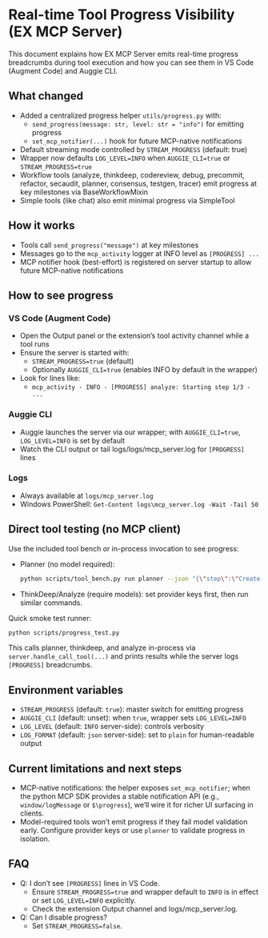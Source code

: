 # Real-time Tool Progress Visibility (EX MCP Server)

This document explains how EX MCP Server emits real-time progress breadcrumbs during tool execution and how you can see them in VS Code (Augment Code) and Auggie CLI.

## What changed

- Added a centralized progress helper `utils/progress.py` with:
  - `send_progress(message: str, level: str = "info")` for emitting progress
  - `set_mcp_notifier(...)` hook for future MCP-native notifications
- Default streaming mode controlled by `STREAM_PROGRESS` (default: true)
- Wrapper now defaults `LOG_LEVEL=INFO` when `AUGGIE_CLI=true` or `STREAM_PROGRESS=true`
- Workflow tools (analyze, thinkdeep, codereview, debug, precommit, refactor, secaudit, planner, consensus, testgen, tracer) emit progress at key milestones via BaseWorkflowMixin
- Simple tools (like chat) also emit minimal progress via SimpleTool

## How it works

- Tools call `send_progress("message")` at key milestones
- Messages go to the `mcp_activity` logger at INFO level as `[PROGRESS] ...`
- MCP notifier hook (best-effort) is registered on server startup to allow future MCP-native notifications

## How to see progress

### VS Code (Augment Code)
- Open the Output panel or the extension’s tool activity channel while a tool runs
- Ensure the server is started with:
  - `STREAM_PROGRESS=true` (default)
  - Optionally `AUGGIE_CLI=true` (enables INFO by default in the wrapper)
- Look for lines like:
  - `mcp_activity - INFO - [PROGRESS] analyze: Starting step 1/3 - ...`

### Auggie CLI
- Auggie launches the server via our wrapper; with `AUGGIE_CLI=true`, `LOG_LEVEL=INFO` is set by default
- Watch the CLI output or tail logs/logs/mcp_server.log for `[PROGRESS]` lines

### Logs
- Always available at `logs/mcp_server.log`
- Windows PowerShell: `Get-Content logs\mcp_server.log -Wait -Tail 50`

## Direct tool testing (no MCP client)

Use the included tool bench or in-process invocation to see progress:

- Planner (no model required):
  ```bash
  python scripts/tool_bench.py run planner --json "{\"step\":\"Create a small plan\",\"step_number\":1,\"total_steps\":1,\"next_step_required\":false,\"findings\":\"Testing\"}"
  ```
- ThinkDeep/Analyze (require models): set provider keys first, then run similar commands.

Quick smoke test runner:
```bash
python scripts/progress_test.py
```
This calls planner, thinkdeep, and analyze in-process via `server.handle_call_tool(...)` and prints results while the server logs `[PROGRESS]` breadcrumbs.

## Environment variables

- `STREAM_PROGRESS` (default: `true`): master switch for emitting progress
- `AUGGIE_CLI` (default: unset): when `true`, wrapper sets `LOG_LEVEL=INFO`
- `LOG_LEVEL` (default: `INFO` server-side): controls verbosity
- `LOG_FORMAT` (default: `json` server-side): set to `plain` for human-readable output

## Current limitations and next steps

- MCP-native notifications: the helper exposes `set_mcp_notifier`; when the python MCP SDK provides a stable notification API (e.g., `window/logMessage` or `$\progress`), we’ll wire it for richer UI surfacing in clients.
- Model-required tools won’t emit progress if they fail model validation early. Configure provider keys or use `planner` to validate progress in isolation.

## FAQ

- Q: I don’t see `[PROGRESS]` lines in VS Code. 
  - Ensure `STREAM_PROGRESS=true` and wrapper default to `INFO` is in effect or set `LOG_LEVEL=INFO` explicitly.
  - Check the extension Output channel and logs/mcp_server.log.
- Q: Can I disable progress?
  - Set `STREAM_PROGRESS=false`.


